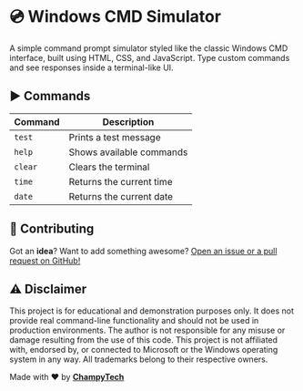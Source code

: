 # 💿 Windows CMD Simulator

A simple command prompt simulator styled like the classic Windows CMD interface, built using HTML, CSS, and JavaScript. Type custom commands and see responses inside a terminal-like UI.

## ▶️ Commands

| Command | Description              |
| ------- | ------------------------ |
| `test`  | Prints a test message    |
| `help`  | Shows available commands |
| `clear` | Clears the terminal      |
| `time`  | Returns the current time |
| `date`  | Returns the current date |

## 🙏 Contributing

Got an <b>idea</b>? Want to add something awesome? <a href="https://github.com/ChampyTech/windows-cmd-simulator" target="_blank">Open an issue or a pull request on GitHub!</a>

## ⚠️ Disclaimer

This project is for educational and demonstration purposes only. It does not provide real command-line functionality and should not be used in production environments. The author is not responsible for any misuse or damage resulting from the use of this code. This project is not affiliated with, endorsed by, or connected to Microsoft or the Windows operating system in any way. All trademarks belong to their respective owners.

Made with ❤️ by <b><a href="https://github.com/ChampyTech" target="_blank">ChampyTech</a></b>
